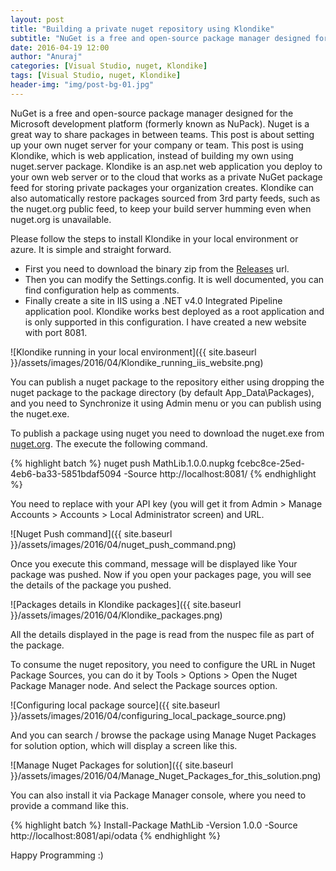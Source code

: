 ```yaml
---
layout: post
title: "Building a private nuget repository using Klondike"
subtitle: "NuGet is a free and open-source package manager designed for the Microsoft development platform (formerly known as NuPack). Nuget is a great way to share packages in between teams. This post is about setting up your own nuget server for your company or team. This post is using Klondike, which is web application, instead of building my own using nuget.server package."
date: 2016-04-19 12:00
author: "Anuraj"
categories: [Visual Studio, nuget, Klondike]
tags: [Visual Studio, nuget, Klondike]
header-img: "img/post-bg-01.jpg"
---
```

NuGet is a free and open-source package manager designed for the Microsoft development platform (formerly known as NuPack). Nuget is a great way to share packages in between teams. This post is about setting up your own nuget server for your company or team. This post is using Klondike, which is web application, instead of building my own using nuget.server package. Klondike is an asp.net web application you deploy to your own web server or to the cloud that works as a private NuGet package feed for storing private packages your organization creates. Klondike can also automatically restore packages sourced from 3rd party feeds, such as the nuget.org public feed, to keep your build server humming even when nuget.org is unavailable.

Please follow the steps to install Klondike in your local environment or azure. It is simple and straight forward.

* First you need to download the binary zip from the [Releases](https://github.com/themotleyfool/Klondike/releases) url.
* Then you can modify the Settings.config. It is well documented, you can find configuration help as comments.
* Finally create a site in IIS using a .NET v4.0 Integrated Pipeline application pool. Klondike works best deployed as a root application and is only supported in this configuration. I have created a new website with port 8081.

![Klondike running in your local environment]({{ site.baseurl }}/assets/images/2016/04/Klondike_running_iis_website.png)

You can publish a nuget package to the repository either using dropping the nuget package to the package directory (by default App_Data\Packages), and you need to Synchronize it using Admin menu or you can publish using the nuget.exe. 

To publish a package using nuget you need to download the nuget.exe from [nuget.org](nuget.org). The execute the following command.

{% highlight batch %}
nuget push MathLib.1.0.0.nupkg fcebc8ce-25ed-4eb6-ba33-5851bdaf5094 -Source http://localhost:8081/
{% endhighlight %}

You need to replace with your API key (you will get it from Admin > Manage Accounts > Accounts > Local Administrator screen) and URL. 

![Nuget Push command]({{ site.baseurl }}/assets/images/2016/04/nuget_push_command.png)

Once you execute this command, message will be displayed like Your package was pushed. Now if you open your packages page, you will see the details of the package you pushed.

![Packages details in Klondike packages]({{ site.baseurl }}/assets/images/2016/04/Klondike_packages.png)

All the details displayed in the page is read from the nuspec file as part of the package. 

To consume the nuget repository, you need to configure the URL in Nuget Package Sources, you can do it by Tools > Options > Open the Nuget Package Manager node. And select the Package sources option. 

![Configuring local package source]({{ site.baseurl }}/assets/images/2016/04/configuring_local_package_source.png)

And you can search / browse the package using Manage Nuget Packages for solution option, which will display a screen like this.

![Manage Nuget Packages for solution]({{ site.baseurl }}/assets/images/2016/04/Manage_Nuget_Packages_for_this_solution.png)

You can also install it via Package Manager console, where you need to provide a command like this.

{% highlight batch %}
Install-Package MathLib -Version 1.0.0 -Source http://localhost:8081/api/odata
{% endhighlight %}

Happy Programming :)
